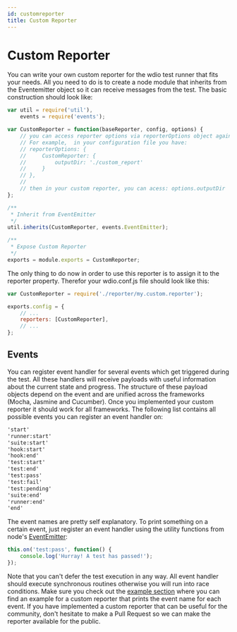 ```yaml
---
id: customreporter
title: Custom Reporter
---
```


Custom Reporter
===============

You can write your own custom reporter for the wdio test runner that fits your needs. All you need to do is to create a node module that inherits from the Eventemitter object so it can receive messages from the test. The basic construction should look like:

```js
var util = require('util'),
    events = require('events');

var CustomReporter = function(baseReporter, config, options) {
    // you can access reporter options via reporterOptions object against your custom reporter
    // For example,  in your configuration file you have:
    // reporterOptions: {
    //     CustomReporter: {
    //         outputDir: './custom_report'
    //     }
    // },
    //
    // then in your custom reporter, you can acess: options.outputDir
};

/**
 * Inherit from EventEmitter
 */
util.inherits(CustomReporter, events.EventEmitter);

/**
 * Expose Custom Reporter
 */
exports = module.exports = CustomReporter;
```

The only thing to do now in order to use this reporter is to assign it to the reporter property. Therefor
your wdio.conf.js file should look like this:

```js
var CustomReporter = require('./reporter/my.custom.reporter');

exports.config = {
    // ...
    reporters: [CustomReporter],
    // ...
};
```

## Events

You can register event handler for several events which get triggered during the test. All these handlers will receive payloads with useful information about the current state and progress. The structure of  these payload objects depend on the event and are unified across the frameworks (Mocha, Jasmine and Cucumber). Once you implemented your custom reporter it should work for all frameworks. The following list contains all possible events you can register an event handler on:

```txt
'start'
'runner:start'
'suite:start'
'hook:start'
'hook:end'
'test:start'
'test:end'
'test:pass'
'test:fail'
'test:pending'
'suite:end'
'runner:end'
'end'
```

The event names are pretty self explanatory. To print something on a certain event, just register an event handler using the utility functions from node's [EventEmitter](https://nodejs.org/api/events.html):

```js
this.on('test:pass', function() {
    console.log('Hurray! A test has passed!');
});
```

Note that you can't defer the test execution in any way. All event handler should execute synchronous routines otherwise you will run into race conditions. Make sure you check out the [example section](https://github.com/webdriverio/webdriverio/tree/master/examples/wdio) where you can find an example for a custom reporter that prints the event name for each event. If you have implemented a custom reporter that can be useful for the community, don't hesitate to make a Pull Request so we can make the reporter available for the public.
